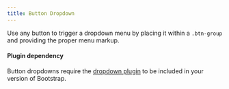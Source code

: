 ```yaml
---
title: Button Dropdown
---
```


  <p class="lead">Use any button to trigger a dropdown menu by placing it within a <code>.btn-group</code> and providing the proper menu markup.</p>

  <div class="bs-callout bs-callout-danger" id="callout-btndropdown-dependency">
    <h4>Plugin dependency</h4>
    <p>Button dropdowns require the <a href="../javascript/#dropdowns">dropdown plugin</a> to be included in your version of Bootstrap.</p>
  </div>